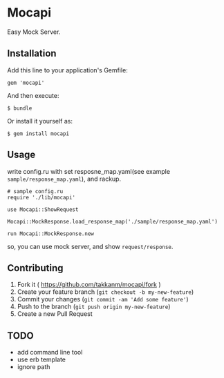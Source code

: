 # Mocapi

Easy Mock Server.

## Installation

Add this line to your application's Gemfile:

    gem 'mocapi'

And then execute:

    $ bundle

Or install it yourself as:

    $ gem install mocapi

## Usage

write config.ru with set resposne_map.yaml(see example `sample/response_map.yaml`), and rackup.

```
# sample config.ru
require './lib/mocapi'

use Mocapi::ShowRequest

Mocapi::MockResponse.load_response_map('./sample/response_map.yaml')

run Mocapi::MockResponse.new

```

so, you can use  mock server, and show `request/response`.


## Contributing

1. Fork it ( https://github.com/takkanm/mocapi/fork )
2. Create your feature branch (`git checkout -b my-new-feature`)
3. Commit your changes (`git commit -am 'Add some feature'`)
4. Push to the branch (`git push origin my-new-feature`)
5. Create a new Pull Request

## TODO

- add command line tool
- use erb template
- ignore path

